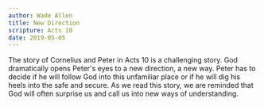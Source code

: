 ```yaml
---
author: Wade Allen
title: New Direction
scripture: Acts 10
date: 2019-05-05
---
```


The story of Cornelius and Peter in Acts 10 is a challenging story. God dramatically opens Peter's eyes to a new direction, a new way. Peter has to decide if he will follow God into this unfamiliar place or if he will dig his heels into the safe and secure. As we read this story, we are reminded that God will often surprise us and call us into new ways of understanding.
